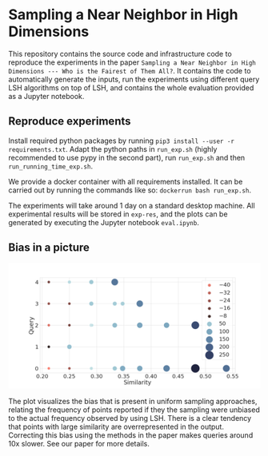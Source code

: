 # Sampling a Near Neighbor in High Dimensions

This repository contains the source code and infrastructure code to reproduce the experiments in the paper `Sampling a Near Neighbor in High Dimensions --- Who is the Fairest of Them All?`.
It contains the code to automatically generate the inputs, run the experiments using different query LSH algorithms on top of LSH, and contains the whole evaluation provided as a Jupyter notebook.

## Reproduce experiments

Install required python packages by running `pip3 install --user -r requirements.txt`. Adapt the python paths in `run_exp.sh` (highly recommended to use pypy in the second part), run `run_exp.sh` and then `run_running_time_exp.sh`.

We provide a docker container with all requirements installed. It can be carried out by running the commands like so: `dockerrun bash run_exp.sh`.

The experiments will take around 1 day on a standard desktop machine. All experimental results will be stored in `exp-res`, and the plots can be generated by executing the Jupyter notebook `eval.ipynb`.

## Bias in a picture

![Plot](plots/lastfm_detail.png)

The plot visualizes the bias that is present in uniform sampling approaches, relating the frequency of points reported if they the sampling were unbiased to the actual frequency observed by using LSH. 
There is a clear tendency that points with large similarity are overrepresented in the output.
Correcting this bias using the methods in the paper makes queries around 10x slower.
See our paper for more details. 

